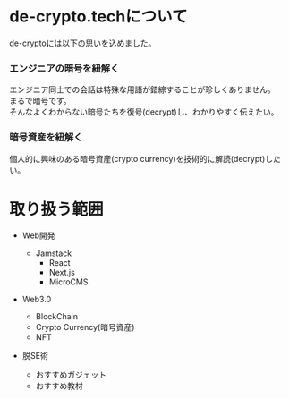 # de-crypto.techについて
de-cryptoには以下の思いを込めました。  
### エンジニアの暗号を紐解く
エンジニア同士での会話は特殊な用語が錯綜することが珍しくありません。  
まるで暗号です。  
そんなよくわからない暗号たちを復号(decrypt)し、わかりやすく伝えたい。  

### 暗号資産を紐解く
個人的に興味のある暗号資産(crypto currency)を技術的に解読(decrypt)したい。
  
  
  
# 取り扱う範囲
- Web開発
  - Jamstack
    - React
    - Next.js
    - MicroCMS

- Web3.0
    - BlockChain
    - Crypto Currency(暗号資産)
    - NFT

- 脱SE術
    - おすすめガジェット
    - おすすめ教材

